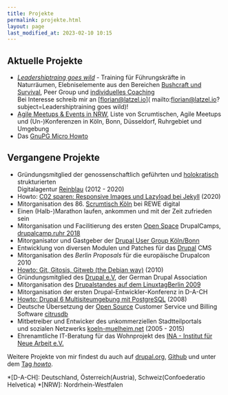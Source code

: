 ```yaml
---
title: Projekte
permalink: projekte.html
layout: page
last_modified_at: 2023-02-10 10:15
---
```

## Aktuelle Projekte

- [*Leadershiptraing goes wild*](/angebot.html#leadershiptraining-goes-wild) - 
Training für Führungskräfte in Naturräumen, 
Elebniselemente aus den Bereichen [Bushcraft und Survival](
/angebot.html#bushcraft-und-survival-wildnistraining),
Peer Group und [individuelles Coaching](/angebot.html#coaching)   
Bei Interesse schreib mir an [florian@latzel.io](
mailto:florian@latzel.io?subject=Leadershiptraining goes wild)!
- [Agile Meetups & Events in NRW](/agile-meetups-events-koeln-nrw.html), 
Liste von Scrumtischen, Agile Meetups und (Un-)Konferenzen 
in Köln, Bonn, Düsseldorf, Ruhrgebiet und Umgebung
- Das [GnuPG Micro Howto](/gnupg-micro-howto.html) 

## Vergangene Projekte

- Gründungsmitglied der genossenschaftlich geführten und [holokratisch](
https://rogerpfaff.de/holacracy/) strukturierten  
Digitalagentur [Reinblau](/tags/reinblau/) (2012 - 2020)
- Howto: [C02 sparen: Responsive Images und Lazyload bei Jekyll](
/2020/04/07/co2-sparen-responsive-images-lazyload-jekyll.html) (2020)
- Mitorganisation des 86\. [Scrumtisch Köln](/tags/scrumtisch-koln/) bei REWE digital
- Einen (Halb-)Marathon laufen, ankommen und mit der Zeit zufrieden sein
- Mitorganisation und Facilitierung des ersten [Open Space](
/tags/open-space/) DrupalCamps,   
 [drupalcamp.ruhr 2018](/2018/03/27/ein-experiment-drupalcamp-ruhr-goes-barcamp.html)  
- Mitorganisator und Gastgeber der [Drupal User Group Köln/Bonn](
https://groups.drupal.org/k%C3%B6ln-bonn)
- Entwicklung von diversen Modulen und Patches für das [Drupal](/tags/drupal/) CMS
- Mitorganisation des *Berlin Proposals* für die europäische Drupalcon 2010
- [Howto: Git, Gitosis, Gitweb (the Debian way)](/git-gitosis-gitweb-the-debian-way.html) (2010)
- Gründungsmitglied des [Drupal e.V](https://verein.drupal.org), 
der German Drupal Association
- Mitorganisation des [Drupalstandes auf dem LinuxtagBerlin 2009](
/2009/07/04/drupallinuxtag09-open-source-drupal-linux-und-ballons.html) 
- Mitorganisation der ersten Drupal-Entwickler-Konferenz in D-A-CH
- [Howto: Drupal 6 Multisiteumgebung mit PostgreSQL](
/drupal-6-multisiteumgebung-mit-postgresql-unter-debian-4.html) (2008)
- Deutsche Übersetzung der [Open Source](/tags/open-source/) 
Customer Service und Billing Software [citrusdb](http://citrusdb.org/) 
- Mitbetreiber und Entwicker des unkommerziellen Stadtteilportals    
und sozialen Netzwerks [koeln-muelheim.net](
https://web.archive.org/web/20220000000000*/koeln-muelheim.net) (2005 - 2015)
- Ehrenamtliche IT-Beratung für das Wohnprojekt 
des [INA - Institut für Neue Arbeit e.V.](https://www.ina-koeln.org/)   

Weitere Projekte von mir findest du auch auf [drupal.org](
https://www.drupal.org/user/51103), 
[Github](https://github.com/fl3a?tab=repositories)
und unter dem [Tag *howto*](/tags/howto/).

*[D-A-CH]: Deutschland, Österreich(Austria), Schweiz(Confoederatio Helvetica)
*[NRW]: Nordrhein-Westfalen
